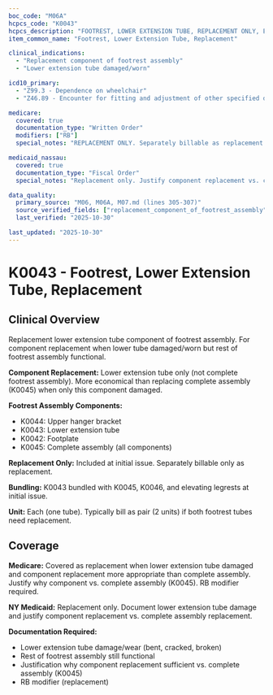 ```yaml
---
boc_code: "M06A"
hcpcs_code: "K0043"
hcpcs_description: "FOOTREST, LOWER EXTENSION TUBE, REPLACEMENT ONLY, EACH"
item_common_name: "Footrest, Lower Extension Tube, Replacement"

clinical_indications:
  - "Replacement component of footrest assembly"
  - "Lower extension tube damaged/worn"

icd10_primary:
  - "Z99.3 - Dependence on wheelchair"
  - "Z46.89 - Encounter for fitting and adjustment of other specified devices"

medicare:
  covered: true
  documentation_type: "Written Order"
  modifiers: ["RB"]
  special_notes: "REPLACEMENT ONLY. Separately billable as replacement only. Included initially. Document component damage/wear. Explain why complete assembly (K0045) not needed. Bundled with K0045, K0046, elevating legrests."

medicaid_nassau:
  covered: true
  documentation_type: "Fiscal Order"
  special_notes: "Replacement only. Justify component replacement vs. complete assembly."

data_quality:
  primary_source: "M06, M06A, M07.md (lines 305-307)"
  source_verified_fields: ["replacement_component_of_footrest_assembly", "separately_billable_as_replacement_only", "included_initially", "explain_why_complete_assembly_not_needed", "bundled_with_k0045_k0046_elevating_legrests"]
  last_verified: "2025-10-30"

last_updated: "2025-10-30"
---
```


# K0043 - Footrest, Lower Extension Tube, Replacement

## Clinical Overview

Replacement lower extension tube component of footrest assembly. For component replacement when lower tube damaged/worn but rest of footrest assembly functional.

**Component Replacement:** Lower extension tube only (not complete footrest assembly). More economical than replacing complete assembly (K0045) when only this component damaged.

**Footrest Assembly Components:**
- K0044: Upper hanger bracket
- K0043: Lower extension tube
- K0042: Footplate
- K0045: Complete assembly (all components)

**Replacement Only:** Included at initial issue. Separately billable only as replacement.

**Bundling:** K0043 bundled with K0045, K0046, and elevating legrests at initial issue.

**Unit:** Each (one tube). Typically bill as pair (2 units) if both footrest tubes need replacement.

## Coverage

**Medicare:** Covered as replacement when lower extension tube damaged and component replacement more appropriate than complete assembly. Justify why component vs. complete assembly (K0045). RB modifier required.

**NY Medicaid:** Replacement only. Document lower extension tube damage and justify component replacement vs. complete assembly replacement.

**Documentation Required:**
- Lower extension tube damage/wear (bent, cracked, broken)
- Rest of footrest assembly still functional
- Justification why component replacement sufficient vs. complete assembly (K0045)
- RB modifier (replacement)
